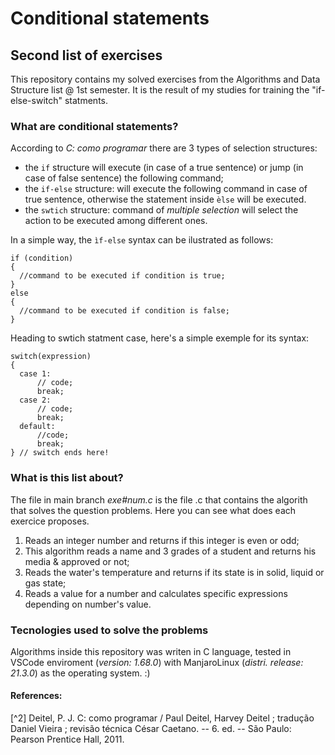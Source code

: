 # Conditional statements
## Second list of exercises
This repository contains my solved exercises from the Algorithms and Data Structure list @ 1st semester. It is the result of my studies for training the "if-else-switch" statments.

### What are conditional statements?
According to *C: como programar* there are 3 types of selection structures:
- the ``if`` structure will execute (in case of a true sentence) or jump (in case of false sentence) the following command;
- the ``if-else`` structure: will execute the following command in case of true sentence, otherwise the statement inside ``èlse`` will be executed.
- the ``swtich`` structure: command of *multiple selection* will select the action to be executed among different ones.

In a simple way, the ``ìf-else`` syntax can be ilustrated as follows:
```
if (condition) 
{
  //command to be executed if condition is true;
}
else
{
  //command to be executed if condition is false;
}
```

Heading to swtich statment case, here's a simple exemple for its syntax:

```
switch(expression)
{
  case 1:
      // code;
      break;
  case 2:
      // code;
      break;
  default:
      //code;
      break;
} // switch ends here!
```

### What is this list about?
The file in main branch *exe#num.c* is the file .c that contains the algorith that solves the question problems. Here you can see what does each exercice proposes. 

1. Reads an integer number and returns if this integer is even or odd;
2. This algorithm reads a name and 3 grades of a student and returns his media & approved or not;
3. Reads the water's temperature and returns if its state is in solid, liquid or gas state;
4. Reads a value for a number and calculates specific expressions depending on number's value.

### Tecnologies used to solve the problems
Algorithms inside this repository was writen in C language, tested in VSCode enviroment (*version: 1.68.0*) with ManjaroLinux (*distri. release: 21.3.0*) as the operating system. :)

#### References:
[^2] Deitel, P. J.
C: como programar / Paul Deitel, Harvey Deitel ; tradução Daniel Vieira ;
revisão técnica César Caetano. -- 6. ed. -- São Paulo: Pearson Prentice Hall, 2011.
